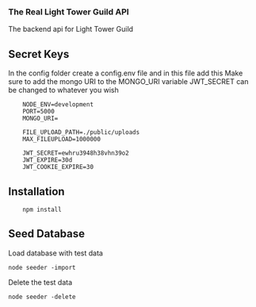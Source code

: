 ### The Real Light Tower Guild API 
The backend api for Light Tower Guild

## Secret Keys 
In the config folder create a config.env file and in this file add this
Make sure to add the mongo URI to the MONGO_URI variable
JWT_SECRET can be changed to whatever you wish

```
    NODE_ENV=development
    PORT=5000
    MONGO_URI=

    FILE_UPLOAD_PATH=./public/uploads
    MAX_FILEUPLOAD=1000000

    JWT_SECRET=ewhru3948h38vhn39o2
    JWT_EXPIRE=30d
    JWT_COOKIE_EXPIRE=30
```

## Installation 
```
    npm install 
```

## Seed Database
Load database with test data 
```
node seeder -import
```

Delete the test data
```
node seeder -delete
```


